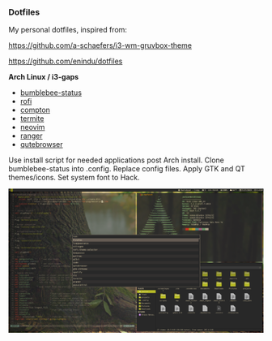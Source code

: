 <h3>Dotfiles</h3>

<p>My personal dotfiles, inspired from:</p>
<p><a href="https://github.com/a-schaefers/i3-wm-gruvbox-theme">https://github.com/a-schaefers/i3-wm-gruvbox-theme</a></p>
<p><a href="https://github.com/enindu/dotfiles">https://github.com/enindu/dotfiles</a></p>

<p><b>Arch Linux / i3-gaps</b></p>
<ul>
  <li><a href="https://github.com/tobi-wan-kenobi/bumblebee-status">bumblebee-status</a></li>
  <li><a href="https://github.com/davatorium/rofi">rofi</a></li>
  <li><a href="https://github.com/chjj/compton">compton</a></li>
  <li><a href="https://github.com/thestinger/termite">termite</a></li>
  <li><a href="https://github.com/neovim/neovim">neovim</a></li>
  <li><a href="https://github.com/ranger/ranger">ranger</a></li>
  <li><a href="https://github.com/qutebrowser/qutebrowser">qutebrowser</a></li>
</ul>

<p>Use install script for needed applications post Arch install. Clone bumblebee-status into .config. Replace config files. Apply GTK and QT themes/icons. Set system font to Hack.</p>
<img src="/gruvbox.png?raw=true"/> 

  
  
